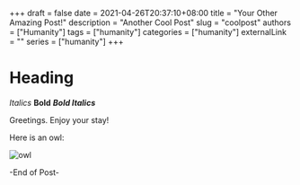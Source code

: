 +++ 
draft = false
date = 2021-04-26T20:37:10+08:00
title = "Your Other Amazing Post!"
description = "Another Cool Post"
slug = "coolpost"
authors = ["Humanity"]
tags = ["humanity"]
categories = ["humanity"]
externalLink = ""
series = ["humanity"]
+++
# Heading 

*Italics*
**Bold**
***Bold Italics***

Greetings. Enjoy your stay!

Here is an owl:

![owl]("images/owl.png")



-End of Post- 
